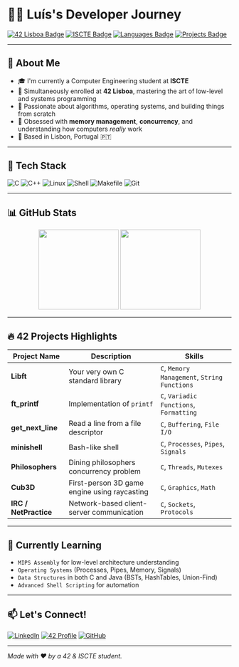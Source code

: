 # 👨‍💻 Luís's Developer Journey

[![42 Lisboa Badge](https://img.shields.io/badge/42-Lisboa-blue?style=for-the-badge&logo=42&logoColor=white)](https://42lisboa.com/)
[![ISCTE Badge](https://img.shields.io/badge/ISCTE-Instituto%20Universitário%20de%20Lisboa-blueviolet?style=for-the-badge)](https://www.iscte-iul.pt/)
[![Languages Badge](https://img.shields.io/badge/C/C++-Primary-orange?style=for-the-badge&logo=c&logoColor=white)]()
[![Projects Badge](https://img.shields.io/badge/🚀-42%20&%20ISCTE%20Projects-informational?style=for-the-badge)]()

---

## 👋 About Me

- 🎓 I'm currently a Computer Engineering student at **ISCTE**  
- 🌱 Simultaneously enrolled at **42 Lisboa**, mastering the art of low-level and systems programming  
- 🔧 Passionate about algorithms, operating systems, and building things from scratch  
- 🧠 Obsessed with **memory management**, **concurrency**, and understanding how computers *really* work  
- 📍 Based in Lisbon, Portugal 🇵🇹

---

## 🧰 Tech Stack

![C](https://img.shields.io/badge/C-00599C?style=for-the-badge&logo=c&logoColor=white)
![C++](https://img.shields.io/badge/C++-004482?style=for-the-badge&logo=c%2B%2B&logoColor=white)
![Linux](https://img.shields.io/badge/Linux-FCC624?style=for-the-badge&logo=linux&logoColor=black)
![Shell](https://img.shields.io/badge/Shell-121011?style=for-the-badge&logo=gnu-bash&logoColor=white)
![Makefile](https://img.shields.io/badge/Makefile-3776AB?style=for-the-badge&logo=cmake&logoColor=white)
![Git](https://img.shields.io/badge/Git-F05032?style=for-the-badge&logo=git&logoColor=white)

---

## 📊 GitHub Stats

<p align="center">
  <img src="https://github-readme-stats.vercel.app/api?username=YOUR_USERNAME&show_icons=true&theme=tokyonight&count_private=true" height="180"/>
  <img src="https://github-readme-stats.vercel.app/api/top-langs/?username=YOUR_USERNAME&layout=compact&theme=tokyonight" height="180"/>
</p>

---

## 🔥 42 Projects Highlights

| Project Name | Description | Skills |
|--------------|-------------|--------|
| **Libft** | Your very own C standard library | `C`, `Memory Management`, `String Functions` |
| **ft_printf** | Implementation of `printf` | `C`, `Variadic Functions`, `Formatting` |
| **get_next_line** | Read a line from a file descriptor | `C`, `Buffering`, `File I/O` |
| **minishell** | Bash-like shell | `C`, `Processes`, `Pipes`, `Signals` |
| **Philosophers** | Dining philosophers concurrency problem | `C`, `Threads`, `Mutexes` |
| **Cub3D** | First-person 3D game engine using raycasting | `C`, `Graphics`, `Math` |
| **IRC / NetPractice** | Network-based client-server communication | `C`, `Sockets`, `Protocols` |

---

## 📘 Currently Learning

- `MIPS Assembly` for low-level architecture understanding
- `Operating Systems` (Processes, Pipes, Memory, Signals)
- `Data Structures` in both C and Java (BSTs, HashTables, Union-Find)
- `Advanced Shell Scripting` for automation

---

## 📫 Let's Connect!

[![LinkedIn](https://img.shields.io/badge/LinkedIn-blue?style=for-the-badge&logo=linkedin&logoColor=white)](https://www.linkedin.com/)
[![42 Profile](https://img.shields.io/badge/42%20Profile-333?style=for-the-badge&logo=42&logoColor=white)](https://profile.intra.42.fr/)
[![GitHub](https://img.shields.io/badge/GitHub-grey?style=for-the-badge&logo=github)](https://github.com/YOUR_USERNAME)

---

*Made with ❤️ by a 42 & ISCTE student.*

